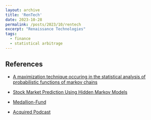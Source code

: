 ```yaml
---
layout: archive
title: 'RenTech'
date: 2023-10-28
permalink: /posts/2023/10/rentech
excerpt: "Renaissance Technologies"
tags:
  - finance
  - statistical arbitrage
---
```


## References
- [A maximization technique occuring in the statistical analysis of probabilistic functions of markov chains](https://www.biostat.wisc.edu/~kbroman/teaching/statgen/2004/refs/baum.pdf)

- [Stock Market Prediction Using Hidden Markov Models](https://users.cs.duke.edu/~bdhingra/papers/stock_hmm.pdf)

- [Medallion-Fund](https://quartr.com/insights/company-research/explore-renaissance-technologies-and-the-medallion-fund)

- [Acquired Podcast](https://www.acquired.fm/episodes/renaissance-technologies)
